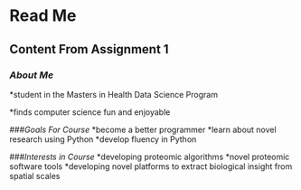 # **Read Me** 

## Content From Assignment 1 

### _About Me_
 
*student in the Masters in Health Data Science Program

*finds computer science fun and enjoyable 

###_Goals For Course_
*become a better programmer 
*learn about novel research using Python
*develop fluency in Python  

###_Interests in Course_
*developing proteomic algorithms 
*novel proteomic software tools 
*developing novel platforms to extract biological insight from spatial scales

